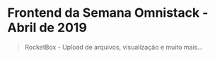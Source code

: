 # Frontend da Semana Omnistack - Abril de 2019

> RocketBox - Upload de arquivos, visualização e muito mais...